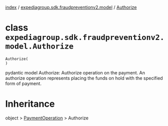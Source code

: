 [index](index.md) /
[expediagroup.sdk.fraudpreventionv2.model](expediagroup.sdk.fraudpreventionv2.model.md)
/ [Authorize](Authorize.md)

# class `expediagroup.sdk.fraudpreventionv2.model.Authorize`

```
Authorize(
)
```

pydantic model Authorize: Authorize operation on the payment. An
authorize operation represents placing the funds on hold with the
specified form of payment.

# Inheritance

object > [PaymentOperation](PaymentOperation.md) > Authorize
